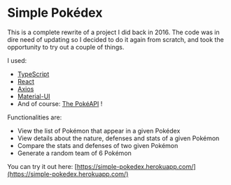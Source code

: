 # Simple Pokédex

This is a complete rewrite of a project I did back in 2016. The code was in dire need of updating so I decided to do it again from scratch, and took the opportunity to try out a couple of things.

I used:

* [TypeScript](https://github.com/Microsoft/TypeScript)
* [React](https://github.com/facebook/react)
* [Axios](https://github.com/axios/axios)
* [Material-UI](https://github.com/mui-org/material-ui)
* And of course: [The PokéAPI](https://pokeapi.co/) !

Functionalities are:

* View the list of Pokémon that appear in a given Pokédex
* View details about the nature, defenses and stats of a given Pokémon
* Compare the stats and defenses of two given Pokémon
* Generate a random team of 6 Pokémon

You can try it out here: [https://simple-pokedex.herokuapp.com/](https://simple-pokedex.herokuapp.com/)

